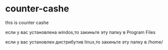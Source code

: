 # counter-cashe
this is counter cashe

<p>если у вас установлена windos,то закиньте эту папку в Program Files</p>
<p>если у вас установлен дистрибутив linux,то закиньте эту папку в /home/</p>
